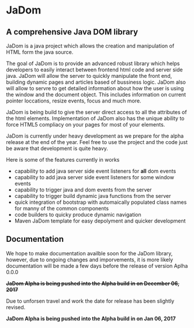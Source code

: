 # JaDom

## A comprehensive Java DOM library

JaDom is a java project which allows the creation and manipulation of HTML form the java source. 

The goal of JaDom is to provide an advanced robust library which helps developers to easily interact between frontend html code and server side java.  JaDom will allow the server to quickly manipulate the front end, building dynamic pages and articles based of bussiness logic. JaDom also will allow to servre to get detailed information about how the user is using the window and the document object. This includes information on current pointer loccations, resize events, focus and much more.

JaDom is being build to give the server direct access to all the attributes of the html elements. Implementation of JaDom also has the unique ability to force HTML5 compliacy on your pages for most of your elements.

JaDom is currently under heavy development as we prepare for the alpha release at the end of the year. Feel free to use the project and the code just be aware that development is quite heavy.

Here is some of the features currently  in works

 - capability to add java server side event listeners for <b>all</b> dom events
 - capability to add java server side event listeners for some window events
 - capability to trigger java and dom events from the server
 - capability to trigger build dynamic java functions from the server
 - quick integration of bootstrap with automaically populated class names for manny of the common components
 - code builders to quicky produce dynamic navigation
 - Maven JaDom template for easy depolyment and quicker development
 
 ## Documentation
 We hope to make documentation availble soon for the JaDom library, however, due to ongoing changes and imporvements, it is more likely documentation will be made a few days before the release of version Aplha 0.0.0

<b><strike>JaDom Alpha is being pushed into the Alpha build in on December 06, 2017</strike></b>

Due to unforsen travel and work the date for release has been slightly revised.

<b>JaDom Alpha is being pushed into the Alpha build in on Jan 06, 2017</b>
